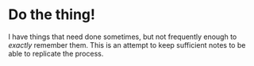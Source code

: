 # Do the thing!

I have things that need done sometimes, but not frequently enough to _exactly_ remember them.
This is an attempt to keep sufficient notes to be able to replicate the process.

